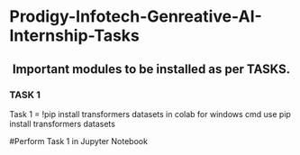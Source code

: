 # Prodigy-Infotech-Genreative-AI-Internship-Tasks
<h2 align= "center"> Important modules to be installed as per TASKS.</h2>  
<h3 align="left">TASK 1</h3>


Task 1 = !pip install transformers datasets in colab
for windows cmd use pip install transformers datasets

#Perform Task 1 in Jupyter Notebook

